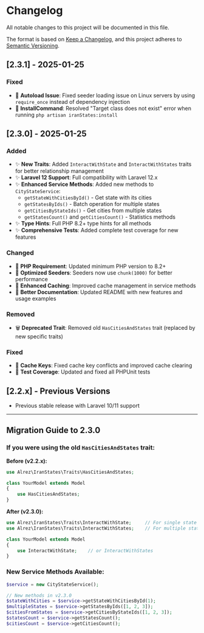 # Changelog

All notable changes to this project will be documented in this file.

The format is based on [Keep a Changelog](https://keepachangelog.com/en/1.0.0/),
and this project adheres to [Semantic Versioning](https://semver.org/spec/v2.0.0.html).

## [2.3.1] - 2025-01-25

### Fixed
- 🐛 **Autoload Issue**: Fixed seeder loading issue on Linux servers by using `require_once` instead of dependency injection
- 🐛 **InstallCommand**: Resolved "Target class does not exist" error when running `php artisan iranStates:install`

## [2.3.0] - 2025-01-25

### Added
- ✨ **New Traits**: Added `InteractWithState` and `InteractWithStates` traits for better relationship management
- ✨ **Laravel 12 Support**: Full compatibility with Laravel 12.x
- ✨ **Enhanced Service Methods**: Added new methods to `CityStateService`:
  - `getStateWithCitiesById()` - Get state with its cities
  - `getStatesByIds()` - Batch operation for multiple states
  - `getCitiesByStateIds()` - Get cities from multiple states
  - `getStatesCount()` and `getCitiesCount()` - Statistics methods
- ✨ **Type Hints**: Full PHP 8.2+ type hints for all methods
- ✨ **Comprehensive Tests**: Added complete test coverage for new features

### Changed
- 🔧 **PHP Requirement**: Updated minimum PHP version to 8.2+
- 🔧 **Optimized Seeders**: Seeders now use `chunk(1000)` for better performance
- 🔧 **Enhanced Caching**: Improved cache management in service methods
- 🔧 **Better Documentation**: Updated README with new features and usage examples

### Removed
- 🗑️ **Deprecated Trait**: Removed old `HasCitiesAndStates` trait (replaced by new specific traits)

### Fixed
- 🐛 **Cache Keys**: Fixed cache key conflicts and improved cache clearing
- 🐛 **Test Coverage**: Updated and fixed all PHPUnit tests

## [2.2.x] - Previous Versions
- Previous stable release with Laravel 10/11 support

---

## Migration Guide to 2.3.0

### If you were using the old `HasCitiesAndStates` trait:

**Before (v2.2.x):**
```php
use Alrez\IranStates\Traits\HasCitiesAndStates;

class YourModel extends Model 
{
    use HasCitiesAndStates;
}
```

**After (v2.3.0):**
```php
use Alrez\IranStates\Traits\InteractWithState;     // For single state
use Alrez\IranStates\Traits\InteractWithStates;    // For multiple states

class YourModel extends Model 
{
    use InteractWithState;    // or InteractWithStates
}
```

### New Service Methods Available:
```php
$service = new CityStateService();

// New methods in v2.3.0
$stateWithCities = $service->getStateWithCitiesById(1);
$multipleStates = $service->getStatesByIds([1, 2, 3]);
$citiesFromStates = $service->getCitiesByStateIds([1, 2, 3]);
$statesCount = $service->getStatesCount();
$citiesCount = $service->getCitiesCount();
``` 